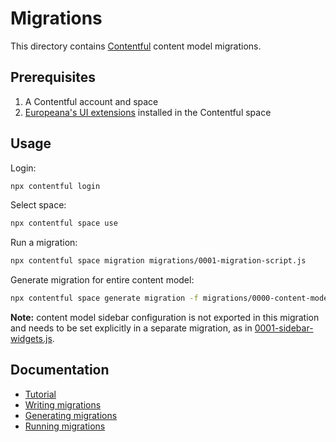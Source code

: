 # Migrations

This directory contains [Contentful](https://www.contentful.com/) content model
migrations.

## Prerequisites

1. A Contentful account and space
2. [Europeana's UI extensions](https://github.com/europeana/contentful-extensions)
  installed in the Contentful space

## Usage

Login:
```bash
npx contentful login
```

Select space:
```bash
npx contentful space use
```

Run a migration:
```bash
npx contentful space migration migrations/0001-migration-script.js
```

Generate migration for entire content model:
```bash
npx contentful space generate migration -f migrations/0000-content-model.js
```
**Note:** content model sidebar configuration is not exported in this migration
and needs to be set explicitly in a separate migration, as in
[0001-sidebar-widgets.js](./0001-sidebar-widgets.js).

## Documentation

* [Tutorial](https://www.contentful.com/developers/docs/tutorials/cli/scripting-migrations/)
* [Writing migrations](https://github.com/contentful/contentful-migration)
* [Generating migrations](https://github.com/contentful/contentful-cli/tree/master/docs/space/generate/migration)
* [Running migrations](https://github.com/contentful/contentful-cli/tree/master/docs/space/migration)

